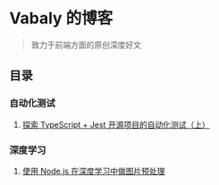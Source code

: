# Vabaly 的博客

> 致力于前端方面的原创深度好文

## 目录

### 自动化测试

1. [探索 TypeScript + Jest 开源项目的自动化测试（上）](https://github.com/vabaly/blog/issues/1)

### 深度学习

1. [使用 Node.js 在深度学习中做图片预处理](https://github.com/vabaly/blog/issues/2)
